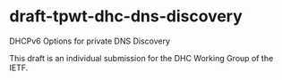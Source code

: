 # draft-tpwt-dhc-dns-discovery
DHCPv6 Options for private DNS Discovery

This draft is an individual submission for the DHC Working Group of the IETF.


